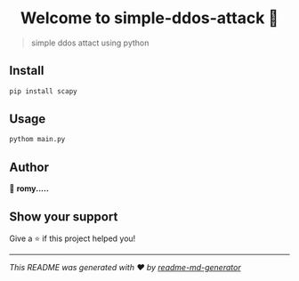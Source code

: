 <h1 align="center">Welcome to simple-ddos-attack 👋</h1>
<p>
</p>

> simple ddos attact using python

## Install

```sh
pip install scapy
```

## Usage

```sh
pythom main.py
```

## Author

👤 **romy.....**


## Show your support

Give a ⭐️ if this project helped you!

***
_This README was generated with ❤️ by [readme-md-generator](https://github.com/kefranabg/readme-md-generator)_